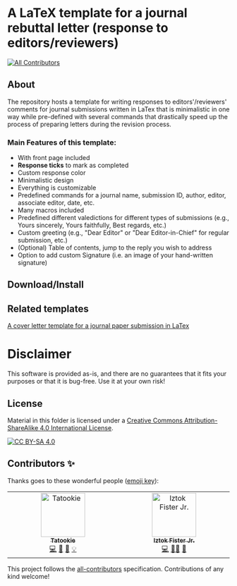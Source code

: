 # A LaTeX template for a journal rebuttal letter (response to editors/reviewers)
<!-- ALL-CONTRIBUTORS-BADGE:START - Do not remove or modify this section -->
[![All Contributors](https://img.shields.io/badge/all_contributors-2-orange.svg?style=flat-square)](#contributors-)
<!-- ALL-CONTRIBUTORS-BADGE:END -->

## About

The repository hosts a template for writing responses to editors'/reviewers' comments for journal submissions written in LaTex that is minimalistic in one way while pre-defined with several commands that drastically speed up the process of preparing letters during the revision process.

### Main Features of this template:
- With front page included
- **Response ticks** to mark as completed
- Custom response color 
- Minimalistic design
- Everything is customizable
- Predefined commands for a journal name, submission ID, author, editor, associate editor, date, etc.
- Many macros included
- Predefined different valedictions for different types of submissions (e.g., Yours sincerely, Yours faithfully, Best regards, etc.)
- Custom greeting (e.g., "Dear Editor" or "Dear Editor-in-Chief" for regular submission, etc.)
- (Optional) Table of contents, jump to the reply you wish to address
- Option to add custom Signature (i.e. an image of your hand-written signature)


## Download/Install


## Related templates

[A cover letter template for a journal paper submission in LaTex](https://github.com/firefly-cpp/cover-letter-latex)

# Disclaimer
This software is provided as-is, and there are no guarantees that it fits your purposes or that it is bug-free. Use it at your own risk!

## License
Material in this folder is licensed under a
[Creative Commons Attribution-ShareAlike 4.0 International License][cc-by-sa].

[![CC BY-SA 4.0][cc-by-sa-image]][cc-by-sa]

[cc-by-sa]: http://creativecommons.org/licenses/by-sa/4.0/
[cc-by-sa-image]: https://licensebuttons.net/l/by-sa/4.0/88x31.png
[cc-by-sa-shield]: https://img.shields.io/badge/License-CC%20BY--SA%204.0-lightgrey.svg

## Contributors ✨

Thanks goes to these wonderful people ([emoji key](https://allcontributors.org/docs/en/emoji-key)):

<!-- ALL-CONTRIBUTORS-LIST:START - Do not remove or modify this section -->
<!-- prettier-ignore-start -->
<!-- markdownlint-disable -->
<table>
  <tbody>
    <tr>
      <td align="center" valign="top" width="14.28%"><a href="https://github.com/KukovecRok"><img src="https://avatars.githubusercontent.com/u/33880044?v=4?s=100" width="100px;" alt="Tatookie"/><br /><sub><b>Tatookie</b></sub></a><br /><a href="https://github.com/firefly-cpp/latex-response-reviewers/commits?author=KukovecRok" title="Code">💻</a> <a href="https://github.com/firefly-cpp/latex-response-reviewers/commits?author=KukovecRok" title="Documentation">📖</a> <a href="https://github.com/firefly-cpp/latex-response-reviewers/issues?q=author%3AKukovecRok" title="Bug reports">🐛</a> <a href="#example-KukovecRok" title="Examples">💡</a></td>
      <td align="center" valign="top" width="14.28%"><a href="http://www.iztok-jr-fister.eu/"><img src="https://avatars.githubusercontent.com/u/1633361?v=4?s=100" width="100px;" alt="Iztok Fister Jr."/><br /><sub><b>Iztok Fister Jr.</b></sub></a><br /><a href="https://github.com/firefly-cpp/latex-response-reviewers/commits?author=firefly-cpp" title="Code">💻</a> <a href="#mentoring-firefly-cpp" title="Mentoring">🧑‍🏫</a> <a href="#ideas-firefly-cpp" title="Ideas, Planning, & Feedback">🤔</a></td>
    </tr>
  </tbody>
</table>

<!-- markdownlint-restore -->
<!-- prettier-ignore-end -->

<!-- ALL-CONTRIBUTORS-LIST:END -->

This project follows the [all-contributors](https://github.com/all-contributors/all-contributors) specification. Contributions of any kind welcome!
